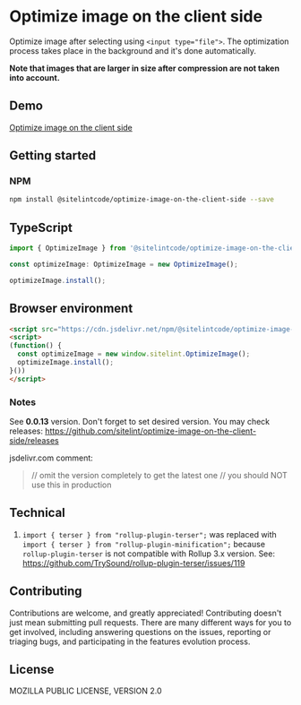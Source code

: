 # Optimize image on the client side

Optimize image after selecting using `<input type="file">`. The optimization process takes place in the background and it's done automatically.

**Note that images that are larger in size after compression are not taken into account.**

## Demo

[Optimize image on the client side](https://www.sitelint.com/lab/optimize-image-on-the-client-side/)

## Getting started

### NPM

```bash
npm install @sitelintcode/optimize-image-on-the-client-side --save
```

## TypeScript

```TypeScript
import { OptimizeImage } from '@sitelintcode/optimize-image-on-the-client-side';

const optimizeImage: OptimizeImage = new OptimizeImage();

optimizeImage.install();
```

## Browser environment

```HTML
<script src="https://cdn.jsdelivr.net/npm/@sitelintcode/optimize-image-on-the-client-side@0.0.13/dist/optimize-image-on-the-client-side.js"></script>
<script>
(function() {
  const optimizeImage = new window.sitelint.OptimizeImage();
  optimizeImage.install();
}())
</script>
```

### Notes

See **0.0.13** version. Don't forget to set desired version. You may check releases: https://github.com/sitelint/optimize-image-on-the-client-side/releases

jsdelivr.com comment:

> // omit the version completely to get the latest one
  // you should NOT use this in production

## Technical

1. `import { terser } from "rollup-plugin-terser";` was replaced with  `import { terser } from "rollup-plugin-minification";` because `rollup-plugin-terser` is not compatible with Rollup 3.x version. See: https://github.com/TrySound/rollup-plugin-terser/issues/119

## Contributing

Contributions are welcome, and greatly appreciated! Contributing doesn't just mean submitting pull requests. There are many different ways for you to get involved, including answering questions on the issues, reporting or triaging bugs, and participating in the features evolution process.

## License

MOZILLA PUBLIC LICENSE, VERSION 2.0

